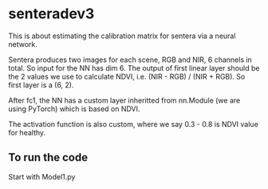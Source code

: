 # senteradev3

This is about estimating the calibration matrix for sentera via a neural network. 

Sentera produces two images for each scene, RGB and NIR, 6 channels in total. So input for the NN has dim 6. The output of first linear layer should be the 2 values we use to calculate NDVI, i.e. (NIR - RGB) / (NIR + RGB). So first layer is a (6, 2).

After fc1, the NN has a custom layer inheritted from nn.Module (we are using PyTorch) which is based on NDVI. 

The activation function is also custom, where we say 0.3 - 0.8 is NDVI value for healthy. 

## To run the code

Start with Model1.py


